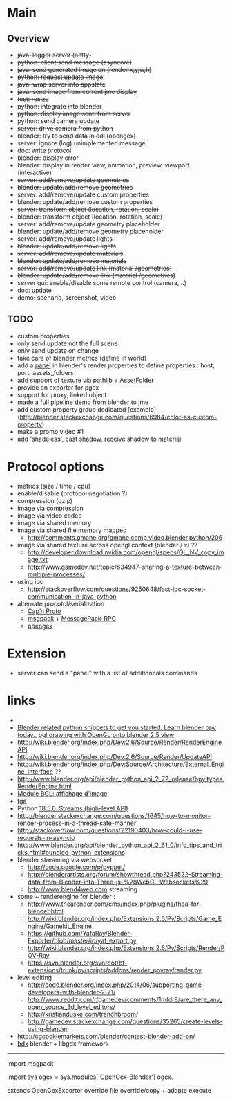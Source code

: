 # Main

## Overview

- ~~java: logger server (netty)~~
- ~~python: client send message (asyncore)~~
- ~~java: send generated image on (render x,y,w,h)~~
- ~~python: request update image~~
- ~~java: wrap server into appstate~~
- ~~java: send image from current jme display~~
- ~~test: resize~~
- ~~python: integrate into blender~~
- ~~python: display image send from server~~
- python: send camera update
- ~~server: drive camera from python~~
- ~~blender: try to send data in ddl (opengex)~~
- server: ignore (log) unimplemented message
- doc: write protocol
- blender: display error
- blender: display in render view, animation, preview, viewport (interactive)
- ~~server: add/remove/update geometries~~
- ~~blender: update/add/remove geometries~~
- server: add/remove/update custom properties
- blender: update/add/remove custom properties
- ~~server: transform object (location, rotation, scale)~~
- ~~blender:  transform object (location, rotation, scale)~~
- server: add/remove/update geometry placeholder
- blender: update/add/remove geometry placeholder
- server: add/remove/update lights
- ~~blender: update/add/remove lights~~
- ~~server: add/remove/update materials~~
- ~~blender: update/add/remove materials~~
- ~~server: add/remove/update link (material /geometries)~~
- ~~blender: update/add/remove link (material /geometries)~~
- server gui: enable/disable some remote control (camera,...)
- doc: update
- demo: scenario, screenshot, video

## TODO

- custom properties
- only send update not the full scene
- only send update on change
- take care of blender metrics (define in world)
- add a [panel](http://www.blender.org/api/blender_python_api_2_72_release/bpy.types.Panel.html) in blender's render properties to define properties : host, port, assets_folders
- add support of texture via [pathlib](https://docs.python.org/3.4/library/pathlib.html#module-pathlib) + AssetFolder
- provide an exporter for pgex
- support for proxy, linked object
- made a full pipeline demo from blender to jme
- add custom property group dedicated [example] (http://blender.stackexchange.com/questions/6984/color-as-custom-property)
- make a promo video #1
- add 'shadeless', cast shadow, receive shadow to material

# Protocol options

- metrics (size / time / cpu)
- enable/disable (protocol negotiation ?)
- compression (gzip)
- image via compression
- image via video codec
- image via shared memory
- image via shared file memory mapped
  * http://comments.gmane.org/gmane.comp.video.blender.python/206
- image via shared texture across opengl context (blender  / x) ??
  * http://developer.download.nvidia.com/opengl/specs/GL_NV_copy_image.txt
  * http://www.gamedev.net/topic/634947-sharing-a-texture-between-multiple-processes/
- using ipc
  * http://stackoverflow.com/questions/9250648/fast-ipc-socket-communication-in-java-python
- alternate procotol/serialization
  * [Cap’n Proto](http://kentonv.github.io/capnproto/otherlang.html)
  * [msgpack](http://msgpack.org/) + [MessagePack-RPC](https://github.com/msgpack-rpc/msgpack-rpc)
  * [opengex](http://opengex.org)

# Extension

- server can send a "panel" with a list of additionnals commands

# links

*
* [Blender related python snippets to get you started. Learn blender bpy today.](http://blenderscripting.blogspot.fr/), [bgl drawing with OpenGL onto blender 2.5 view ](http://blenderscripting.blogspot.fr/2011/07/bgl-drawing-with-opengl-onto-blender-25.html)
* http://wiki.blender.org/index.php/Dev:2.6/Source/Render/RenderEngineAPI
* http://wiki.blender.org/index.php/Dev:2.6/Source/Render/UpdateAPI
* http://wiki.blender.org/index.php/Dev:Source/Architecture/External_Engine_Interface ??
* http://www.blender.org/api/blender_python_api_2_72_release/bpy.types.RenderEngine.html
* [Module BGL: affichage d'image](http://jmsoler.free.fr/didacticiel/blender/tutor/def_tga_pic.htm)
* [tga](http://www.martinreddy.net/gfx/2d/TGA.txt)
* Python [18.5.6. Streams (high-level API)](https://docs.python.org/3/library/asyncio-stream.html#asyncio-tcp-echo-client-streams)
* http://blender.stackexchange.com/questions/1645/how-to-monitor-render-process-in-a-thread-safe-manner
* http://stackoverflow.com/questions/22190403/how-could-i-use-requests-in-asyncio
* http://www.blender.org/api/blender_python_api_2_61_0/info_tips_and_tricks.html#bundled-python-extensions
* blender streaming via websocket
  * http://code.google.com/p/pyppet/
  * http://blenderartists.org/forum/showthread.php?243522-Streaming-data-from-Blender-into-Three-js-%28WebGL-Websockets%29
  * http://www.blend4web.com streaming
* some ~ renderengine for blender :
  * http://www.thearender.com/cms/index.php/plugins/thea-for-blender.html
  * http://wiki.blender.org/index.php/Extensions:2.6/Py/Scripts/Game_Engine/Gamekit_Engine
  * https://github.com/YafaRay/Blender-Exporter/blob/master/io/yaf_export.py
  * http://wiki.blender.org/index.php/Extensions:2.6/Py/Scripts/Render/POV-Ray
  * https://svn.blender.org/svnroot/bf-extensions/trunk/py/scripts/addons/render_povray/render.py
* level editing
  * http://code.blender.org/index.php/2014/06/supporting-game-developers-with-blender-2-71/
  * http://www.reddit.com/r/gamedev/comments/1nddr8/are_there_any_open_source_3d_level_editors/
  * http://kristianduske.com/trenchbroom/
  * http://gamedev.stackexchange.com/questions/35265/create-levels-using-blender
* http://cgcookiemarkets.com/blender/contest-blender-add-on/
* [bdx](https://github.com/GoranM/bdx) blender + libgdx framework

---

import msgpack

import sys
ogex = sys.modules['OpenGex-Blender']
ogex.

extends OpenGexExporter
override file
override/copy + adapte execute
